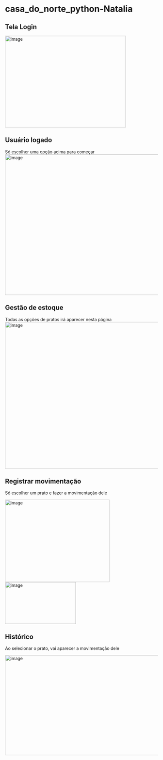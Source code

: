 # casa_do_norte_python-Natalia

## Tela Login
<img width="398" height="302" alt="image" src="https://github.com/user-attachments/assets/b9860218-ff77-4aad-8f6d-a3a7d7c59348" />

## Usuário logado
Só escolher uma opção acima para começar
<img width="959" height="464" alt="image" src="https://github.com/user-attachments/assets/29997a87-2518-42b0-adac-8c14c5afc6df" />

## Gestão de estoque 
Todas as opções de pratos irá aparecer nesta página
<img width="959" height="484" alt="image" src="https://github.com/user-attachments/assets/6451a94f-9137-46d0-9bf4-6e0e534d2120" />

## Registrar movimentação
Só escolher um prato e fazer a movimentação dele

<img width="344" height="272" alt="image" src="https://github.com/user-attachments/assets/c1a55136-1547-4052-a7c6-e8c25f38d0c8" />
<img width="233" height="138" alt="image" src="https://github.com/user-attachments/assets/11522784-3533-421f-81ef-2c409ce89ab2" />

## Histórico
Ao selecionar o prato, vai aparecer a movimentação dele

<img width="586" height="330" alt="image" src="https://github.com/user-attachments/assets/cf1fd30f-a5c6-48bb-8106-a0e46686d820" />

